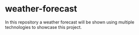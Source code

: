 # weather-forecast
In this repository a weather forecast will be shown using multiple technologies to showcase this project.
